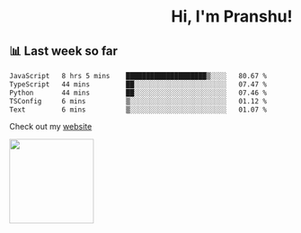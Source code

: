 <div align="right" >
   
   <H1>Hi, I'm Pranshu!</H1>

</div>

## 📊 Last week so far
<!--START_SECTION:waka-->

```txt
JavaScript   8 hrs 5 mins    ████████████████████▒░░░░   80.67 %
TypeScript   44 mins         ██░░░░░░░░░░░░░░░░░░░░░░░   07.47 %
Python       44 mins         ██░░░░░░░░░░░░░░░░░░░░░░░   07.46 %
TSConfig     6 mins          ▒░░░░░░░░░░░░░░░░░░░░░░░░   01.12 %
Text         6 mins          ▒░░░░░░░░░░░░░░░░░░░░░░░░   01.07 %
```

<!--END_SECTION:waka-->

Check out my [website](https://pranshu05.vercel.app)

<img align="left" width="150" src="https://user-images.githubusercontent.com/70943732/209951571-93b7afe5-f523-4683-b725-5d94b287e94e.png">


